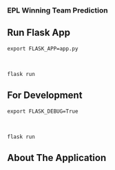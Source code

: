 ### EPL Winning Team Prediction

## Run Flask App

    export FLASK_APP=app.py

<br>

    flask run

## For Development

    export FLASK_DEBUG=True

<br>

    flask run
    
## About The Application
